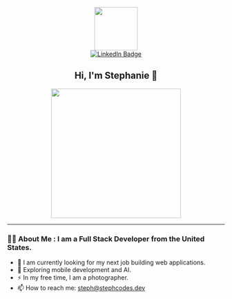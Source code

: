 <div id="header" align="center">
  <img src="https://media.giphy.com/media/v1.Y2lkPTc5MGI3NjExb2J5bm94YmNhcWtieGdzaXpxOTcyNDgxd2w1dWFzdnVqaDh3bnNwYiZlcD12MV9pbnRlcm5hbF9naWZfYnlfaWQmY3Q9cw/aIJDrOomj81MQZz2uO/giphy.gif" width="100"/>
</div>
<div id="badges" align="center">
  <a href="https://www.linkedin.com/in/stephthomp/">
  <img src="https://img.shields.io/badge/LinkedIn-blue?style=for-the-badge&logo=linkedin&logoColor=white" alt="LinkedIn Badge"/>
  </a>
</div>
<div align="center">
  <img src="https://komarev.com/ghpvc/?username=Rocklobster84&style=flat-square&color=blue" alt=""/>
</div>

<div align="center">
  <h2>Hi, I'm Stephanie 👋</h2>
  <img src="https://media.giphy.com/media/v1.Y2lkPTc5MGI3NjExZGp2M3R2YXZ5ZjJ4ZDdnMjhwb2toczg3MnRxa2k1czM5ZnNrMG01NiZlcD12MV9pbnRlcm5hbF9naWZfYnlfaWQmY3Q9Zw/hpXdHPfFI5wTABdDx9/giphy.gif" height="300"/>
</div>

---

### :woman_technologist: About Me : I am a Full Stack Developer from the United States.
- :telescope: I am currently looking for my next job building web applications.
- :seedling: Exploring mobile development and AI.
- :zap: In my free time, I am a photographer.
- :mailbox: How to reach me: <steph@stephcodes.dev>
<!--


- 🔭 I’m currently working on ...
- 🌱 I’m currently learning ...
- 👯 I’m looking to collaborate on ...
- 🤔 I’m looking for help with ...
- 💬 Ask me about ...
- 📫 How to reach me: ...
- 😄 Pronouns: ...
- ⚡ Fun fact: ...
-->
